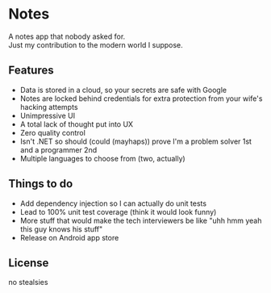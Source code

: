 # Notes

A notes app that nobody asked for.  
Just my contribution to the modern world I suppose.

## Features

- Data is stored in a cloud, so your secrets are safe with Google
- Notes are locked behind credentials for extra protection from your wife's hacking attempts
- Unimpressive UI
- A total lack of thought put into UX
- Zero quality control
- Isn't .NET so should (could (mayhaps)) prove I'm a problem solver 1st and a programmer 2nd
- Multiple languages to choose from (two, actually)

## Things to do

- Add dependency injection so I can actually do unit tests
- Lead to 100% unit test coverage (think it would look funny)
- More stuff that would make the tech interviewers be like "uhh hmm yeah this guy knows his stuff"
- Release on Android app store

## License

no stealsies
